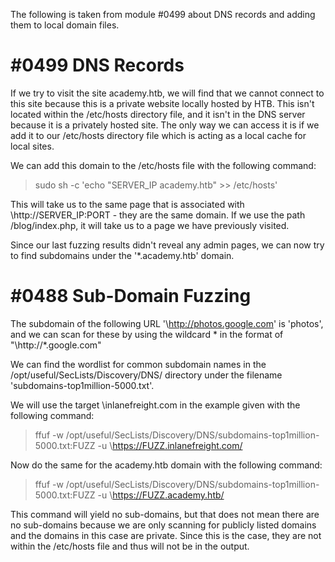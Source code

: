 The following is taken from module #0499 about DNS records and adding them to local domain files.

# #0499 DNS Records

If we try to visit the site academy.htb, we will find that we cannot connect to this site because this is a private website locally hosted by HTB. This isn't located within the /etc/hosts directory file, and it isn't in the DNS server because it is a privately hosted site. The only way we can access it is if we add it to our /etc/hosts directory file which is acting as a local cache for local sites.

We can add this domain to the /etc/hosts file with the following command:

>sudo sh -c 'echo "SERVER_IP academy.htb" >> /etc/hosts'

This will take us to the same page that is associated with \http://SERVER_IP:PORT - they are the same domain. If we use the path /blog/index.php, it will take us to a page we have previously visited.

Since our last fuzzing results didn't reveal any admin pages, we can now try to find subdomains under the '\*.academy.htb' domain.

# #0488 Sub-Domain Fuzzing

The subdomain of the following URL '\http://photos.google.com' is 'photos', and we can scan for these by using the wildcard \* in the format of "\http://\*.google.com"

We can find the wordlist for common subdomain names in the /opt/useful/SecLists/Discovery/DNS/ directory under the filename 'subdomains-top1million-5000.txt'.

We will use the target \inlanefreight.com in the example given with the following command:

>ffuf -w /opt/useful/SecLists/Discovery/DNS/subdomains-top1million-5000.txt:FUZZ -u \https://FUZZ.inlanefreight.com/

Now do the same for the academy.htb domain with the following command:

>ffuf -w /opt/useful/SecLists/Discovery/DNS/subdomains-top1million-5000.txt:FUZZ -u \https://FUZZ.academy.htb/

This command will yield no sub-domains, but that does not mean there are no sub-domains because we are only scanning for publicly listed domains and the domains in this case are private. Since this is the case, they are not within the /etc/hosts file and thus will not be in the output.

